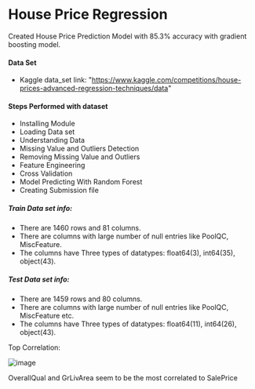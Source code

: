 # House Price Regression 

Created House Price Prediction Model with 85.3% accuracy with gradient boosting model.


#### Data Set
* Kaggle data_set link: "https://www.kaggle.com/competitions/house-prices-advanced-regression-techniques/data"

#### Steps Performed with dataset
* Installing Module
* Loading Data set
* Understanding Data
* Missing Value and Outliers Detection
* Removing Missing Value and Outliers
* Feature Engineering
* Cross Validation
* Model Predicting With Random Forest
* Creating Submission file

##### Train Data set info:
* There are 1460 rows and 81 columns.
* There are columns with large number of null entries like PoolQC, MiscFeature.
* The columns have Three types of datatypes: float64(3), int64(35), object(43).

##### Test Data set info:
* There are 1459 rows and 80 columns.
* There are columns with large number of null entries like PoolQC, MiscFeature etc.
* The columns have Three types of datatypes: float64(11), int64(26), object(43).

Top Correlation:

![image](https://user-images.githubusercontent.com/85886921/189496136-4212405a-cf38-4638-82ff-61257c09ecec.png)

OverallQual and GrLivArea seem to be the most correlated to SalePrice


